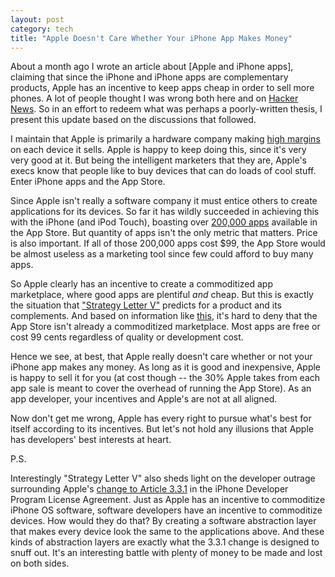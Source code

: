 ```yaml
---
layout: post
category: tech
title: "Apple Doesn't Care Whether Your iPhone App Makes Money"
---
```


About a month ago I wrote an article about [Apple and iPhone apps], claiming that since the iPhone and iPhone apps
are complementary products, Apple has an incentive to keep apps cheap in order to sell more phones. A lot of people
thought I was wrong both here and on [Hacker News][2]. So in an effort to redeem what was perhaps a poorly-written
thesis, I present this update based on the discussions that followed.

I maintain that Apple is primarily a hardware company making [high margins][3] on each device it sells. Apple is happy
to keep doing this, since it's very very good at it. But being the intelligent marketers that they are, Apple's execs know
that people like to buy devices that can do loads of cool stuff. Enter iPhone apps and the App Store.

Since Apple isn't really a software company it must entice others to create applications for its devices. So far
it has wildly succeeded in achieving this with the iPhone (and iPod Touch), boasting over [200,000 apps][4] available
in the App Store. But quantity of apps isn't the only metric that matters. Price is also important. If all of those
200,000 apps cost $99, the App Store would be almost useless as a marketing tool since few could afford to buy many apps.

So Apple clearly has an incentive to create a commoditized app marketplace, where good apps are plentiful _and_
cheap. But this is exactly the situation that ["Strategy Letter V"][5] predicts for a product and its complements.
And based on information like [this][6], it's hard to deny that the App Store isn't already a commoditized marketplace.
Most apps are free or cost 99 cents regardless of quality or development cost.

Hence we see, at best, that Apple really doesn't care whether or not your iPhone app makes any money. As long as it
is good and inexpensive, Apple is happy to sell it for you (at cost though -- the 30% Apple takes from each app sale
is meant to cover the overhead of running the App Store). As an app developer, your incentives and Apple's are not at
all aligned.

Now don't get me wrong, Apple has every right to pursue what's best for itself according to its incentives. But let's
not hold any illusions that Apple has developers' best interests at heart.

P.S.

Interestingly "Strategy Letter V" also sheds light on the developer outrage surrounding Apple's [change to Article
3.3.1][7] in the iPhone Developer Program License Agreement. Just as Apple has an incentive to commoditize iPhone OS
software, software developers have an incentive to commoditize devices. How would they do that? By creating a software
abstraction layer that makes every device look the same to the applications above. And these kinds of abstraction
layers are exactly what the 3.3.1 change is designed to snuff out. It's an interesting battle with plenty of money to
be made and lost on both sides.

[1]:/tech/2010/04/16/apple-doesnt-want-your-iphone-app-to-make-money.html
[2]:http://news.ycombinator.com/item?id=1277186
[3]:http://www.businessweek.com/technology/content/jul2007/tc2007072_957316.htm
[4]:http://mediamemo.allthingsd.com/20100429/apple-were-at-200000-ipad-apps-and-counting-and-none-of-them-use-flash/
[5]:http://www.joelonsoftware.com/articles/StrategyLetterV.html
[6]:http://blog.jwegener.com/2009/02/19/iphone-app-economics-free-vs-paid/
[7]:http://daringfireball.net/2010/04/iphone_agreement_bans_flash_compiler
